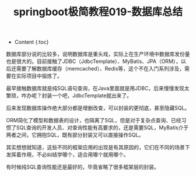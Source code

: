 ﻿---
layout:		post
category:	"springboot"
title:		"springboot极简教程019-数据库总结"
tags:		[]
---
- Content
{:toc}

数据库部分说的比较多，说明数据库是重头戏，实际上在生产环境中数据库发份量也是很大的。目前接触了JDBC（JdbcTemplate）、MyBatis、JPA（ORM），以后还需要了解数据库缓存（memcached）、Redis等，这个不在入门系列涉及，需要在实际项目中锻炼了。

最早接触数据库就是纯SQL语句查询，在Java里面就是用JDBC，后来慢慢发现太繁琐，咋办呢？封装一个吧，JdbcTemplate就出来了。

后来发现数据库操作绝大部分都是增删改查，可以封装的更彻底，甚至隐藏SQL。

ORM简化了模型和数据表的设计，也隔离了SQL，但是对于复杂点查询、已经习惯了SQL查询的开发人员、对查询性能有高要求的，还是需要SQL，MyBatis介于两者之间，它拥抱SQL，既有部分封装又可以直接操作SQL。

其实想想就知道，这些不同的框架应用的出现是有其原因的，它们在不同的场景下发挥着作用，不必纠结学哪个，适合用哪个就用哪个。

有时候纯SQL查询性能还是最好的，毕竟省略了很多框架层的封装。